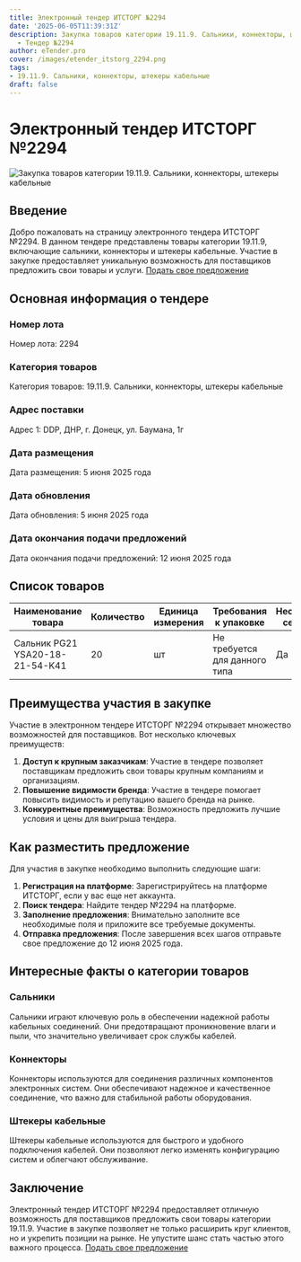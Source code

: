 ```yaml
---
title: Электронный тендер ИТСТОРГ №2294
date: '2025-06-05T11:39:31Z'
description: Закупка товаров категории 19.11.9. Сальники, коннекторы, штекеры кабельные
  - Тендер №2294
author: eTender.pro
cover: /images/etender_itstorg_2294.png
tags:
- 19.11.9. Сальники, коннекторы, штекеры кабельные
draft: false
---
```

# Электронный тендер ИТСТОРГ №2294

![Закупка товаров категории 19.11.9. Сальники, коннекторы, штекеры кабельные](/images/etender_itstorg_2294.png)

## Введение

Добро пожаловать на страницу электронного тендера ИТСТОРГ №2294. В данном тендере представлены товары категории 19.11.9, включающие сальники, коннекторы и штекеры кабельные. Участие в закупке предоставляет уникальную возможность для поставщиков предложить свои товары и услуги. [Подать свое предложение](https://itstorg.ru/tender-2294?utm_source=etender)

## Основная информация о тендере

### Номер лота

Номер лота: 2294

### Категория товаров

Категория товаров: 19.11.9. Сальники, коннекторы, штекеры кабельные

### Адрес поставки

Адрес 1: DDP, ДНР, г. Донецк, ул. Баумана, 1г

### Дата размещения

Дата размещения: 5 июня 2025 года

### Дата обновления

Дата обновления: 5 июня 2025 года

### Дата окончания подачи предложений

Дата окончания подачи предложений: 12 июня 2025 года

## Список товаров

| Наименование товара | Количество | Единица измерения | Требования к упаковке | Необходимость сертификата |
|---------------------|------------|-------------------|-----------------------|--------------------------|
| Сальник PG21 YSA20-18-21-54-K41 | 20 | шт | Не требуется для данного типа | Да |

## Преимущества участия в закупке

Участие в электронном тендере ИТСТОРГ №2294 открывает множество возможностей для поставщиков. Вот несколько ключевых преимуществ:

1. **Доступ к крупным заказчикам**: Участие в тендере позволяет поставщикам предложить свои товары крупным компаниям и организациям.
2. **Повышение видимости бренда**: Участие в тендере помогает повысить видимость и репутацию вашего бренда на рынке.
3. **Конкурентные преимущества**: Возможность предложить лучшие условия и цены для выигрыша тендера.

## Как разместить предложение

Для участия в закупке необходимо выполнить следующие шаги:

1. **Регистрация на платформе**: Зарегистрируйтесь на платформе ИТСТОРГ, если у вас еще нет аккаунта.
2. **Поиск тендера**: Найдите тендер №2294 на платформе.
3. **Заполнение предложения**: Внимательно заполните все необходимые поля и приложите все требуемые документы.
4. **Отправка предложения**: После завершения всех шагов отправьте свое предложение до 12 июня 2025 года.

## Интересные факты о категории товаров

### Сальники

Сальники играют ключевую роль в обеспечении надежной работы кабельных соединений. Они предотвращают проникновение влаги и пыли, что значительно увеличивает срок службы кабелей.

### Коннекторы

Коннекторы используются для соединения различных компонентов электронных систем. Они обеспечивают надежное и качественное соединение, что важно для стабильной работы оборудования.

### Штекеры кабельные

Штекеры кабельные используются для быстрого и удобного подключения кабелей. Они позволяют легко изменять конфигурацию систем и облегчают обслуживание.

## Заключение

Электронный тендер ИТСТОРГ №2294 предоставляет отличную возможность для поставщиков предложить свои товары категории 19.11.9. Участие в закупке позволяет не только расширить круг клиентов, но и укрепить позиции на рынке. Не упустите шанс стать частью этого важного процесса. [Подать свое предложение](https://itstorg.ru/tender-2294?utm_source=etender)